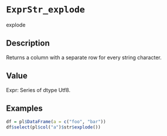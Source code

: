 # `ExprStr_explode`

explode


## Description

Returns a column with a separate row for every string character.


## Value

Expr: Series of dtype Utf8.


## Examples

```r
df = pl$DataFrame(a = c("foo", "bar"))
df$select(pl$col("a")$str$explode())
```


